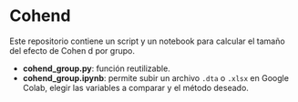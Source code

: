 # Cohend

Este repositorio contiene un script y un notebook para calcular el tamaño del efecto de Cohen d por grupo.

* **cohend_group.py**: función reutilizable.
* **cohend_group.ipynb**: permite subir un archivo `.dta` o `.xlsx` en Google Colab, elegir las variables a comparar y el método deseado.
